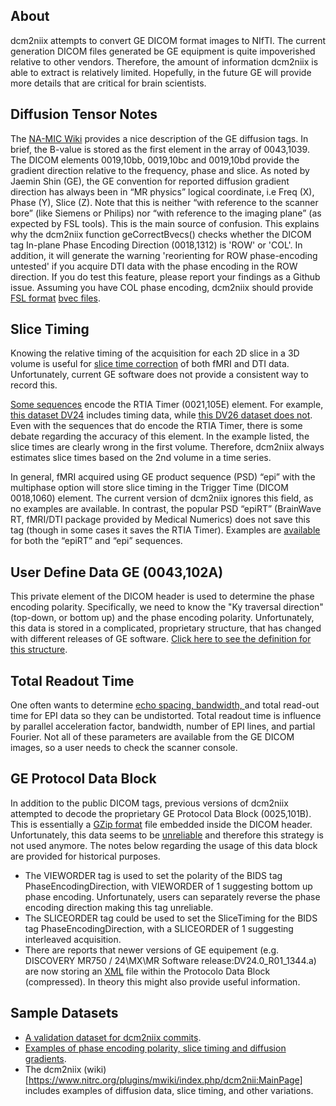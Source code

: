 ## About

dcm2niix attempts to convert GE DICOM format images to NIfTI. The current generation DICOM files generated be GE equipment is quite impoverished relative to other vendors. Therefore, the amount of information dcm2niix is able to extract is relatively limited. Hopefully, in the future GE will provide more details that are critical for brain scientists.

## Diffusion Tensor Notes

The [NA-MIC Wiki](https://www.na-mic.org/wiki/NAMIC_Wiki:DTI:DICOM_for_DWI_and_DTI#Private_vendor:_GE) provides a nice description of the GE diffusion tags. In brief, the B-value is stored as the first element in the array of 0043,1039. The DICOM elements 0019,10bb, 0019,10bc and 0019,10bd provide the gradient direction relative to the frequency, phase and slice. As noted by Jaemin Shin (GE), the GE convention for reported diffusion gradient direction has always been in “MR physics” logical coordinate, i.e Freq (X), Phase (Y), Slice (Z). Note that this is neither “with reference to the scanner bore” (like Siemens or Philips) nor “with reference to the imaging plane” (as expected by FSL tools). This is the main source of confusion. This explains why the dcm2niix function geCorrectBvecs() checks whether the DICOM tag In-plane Phase Encoding Direction (0018,1312) is 'ROW' or 'COL'. In addition, it will generate the warning 'reorienting for ROW phase-encoding untested' if you acquire DTI data with the phase encoding in the ROW direction. If you do test this feature, please report your findings as a Github issue. Assuming you have COL phase encoding, dcm2niix should provide [FSL format](http://justinblaber.org/brief-introduction-to-dwmri/) [bvec files](https://fsl.fmrib.ox.ac.uk/fsl/fslwiki/FDT/FAQ#What_conventions_do_the_bvecs_use.3F).

## Slice Timing

Knowing the relative timing of the acquisition for each 2D slice in a 3D volume is useful for [slice time correction](https://www.mccauslandcenter.sc.edu/crnl/tools/stc) of both fMRI and DTI data. Unfortunately, current GE software does not provide a consistent way to record this.

[Some sequences](https://afni.nimh.nih.gov/afni/community/board/read.php?1,154006) encode the RTIA Timer (0021,105E) element. For example, [this dataset DV24](https://github.com/nikadon/cc-dcm2bids-wrapper/tree/master/dicom-qa-examples/ge-mr750-slice-timing) includes timing data, while [this DV26 dataset does not](https://github.com/neurolabusc/dcm_qa_nih). Even with the sequences that do encode the RTIA Timer, there is some debate regarding the accuracy of this element. In the example listed, the slice times are clearly wrong in the first volume. Therefore, dcm2niix always estimates slice times based on the 2nd volume in a time series.

In general, fMRI acquired using GE product sequence (PSD) “epi” with the multiphase option will store slice timing in the Trigger Time (DICOM 0018,1060) element. The current version of dcm2niix ignores this field, as no examples are available. In contrast, the popular PSD “epiRT” (BrainWave RT, fMRI/DTI package provided by Medical Numerics) does not save this tag (though in some cases it saves the RTIA Timer). Examples are [available](https://www.nitrc.org/plugins/mwiki/index.php/dcm2nii:MainPage#Slice_timing_correction) for both the “epiRT” and “epi” sequences.

## User Define Data GE  (0043,102A)

This private element of the DICOM header is used to determine the phase encoding polarity. Specifically, we need to know the "Ky traversal direction" (top-down, or bottom up) and the phase encoding polarity. Unfortunately, this data is stored in a complicated, proprietary structure, that has changed with different releases of GE software. [Click here to see the definition for this structure](https://github.com/ScottHaileRobertson/GE-MRI-Tools/blob/master/GePackage/%2BGE/%2BPfile/%2BHeader/%2BRDB15/rdbm.h).

## Total Readout Time

One often wants to determine [echo spacing, bandwidth, ](https://support.brainvoyager.com/brainvoyager/functional-analysis-preparation/29-pre-processing/78-epi-distortion-correction-echo-spacing-and-bandwidth) and total read-out time for EPI data so they can be undistorted. Total readout time is influence by parallel acceleration factor, bandwidth, number of EPI lines, and partial Fourier. Not all of these parameters are available from the GE DICOM images, so a user needs to check the scanner console.

## GE Protocol Data Block

In addition to the public DICOM tags, previous versions of dcm2niix attempted to decode the proprietary GE Protocol Data Block (0025,101B). This is essentially a [GZip format](http://www.onicos.com/staff/iz/formats/gzip.html) file embedded inside the DICOM header. Unfortunately, this data seems to be [unreliable](https://github.com/rordenlab/dcm2niix/issues/163) and therefore this strategy is not used anymore. The notes below regarding the usage of this data block are provided for historical purposes.

 - The VIEWORDER tag is used to set the polarity of the BIDS tag PhaseEncodingDirection, with VIEWORDER of 1 suggesting bottom up phase encoding. Unfortunately, users can separately reverse the phase encoding direction making this tag unreliable.
 - The SLICEORDER tag could be used to set the SliceTiming for the BIDS tag PhaseEncodingDirection, with a SLICEORDER of 1 suggesting interleaved acquisition.
 - There are reports that newer versions of GE equipement (e.g. DISCOVERY MR750 / 24\MX\MR Software release:DV24.0_R01_1344.a) are now storing an [XML](https://groups.google.com/forum/#!msg/comp.protocols.dicom/mxnCkv8A-i4/W_uc6SxLwHQJ) file within the Protocolo Data Block (compressed). In theory this might also provide useful information.

## Sample Datasets

 - [A validation dataset for dcm2niix commits](https://github.com/neurolabusc/dcm_qa_nih).
 - [Examples of phase encoding polarity, slice timing and diffusion gradients](https://github.com/nikadon/cc-dcm2bids-wrapper/tree/master/dicom-qa-examples/).
 - The dcm2niix (wiki)[https://www.nitrc.org/plugins/mwiki/index.php/dcm2nii:MainPage] includes examples of diffusion data, slice timing, and other variations.